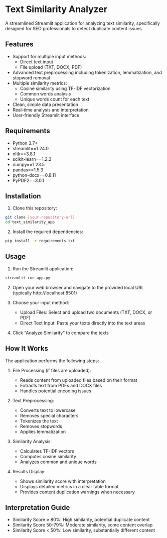 # Text Similarity Analyzer

A streamlined Streamlit application for analyzing text similarity, specifically designed for SEO professionals to detect duplicate content issues.

## Features

- Support for multiple input methods:
  - Direct text input
  - File upload (TXT, DOCX, PDF)
- Advanced text preprocessing including tokenization, lemmatization, and stopword removal
- Multiple similarity metrics:
  - Cosine similarity using TF-IDF vectorization
  - Common words analysis
  - Unique words count for each text
- Clean, simple data presentation
- Real-time analysis and interpretation
- User-friendly Streamlit interface

## Requirements

- Python 3.7+
- streamlit==1.24.0
- nltk==3.8.1
- scikit-learn==1.2.2
- numpy==1.23.5
- pandas==1.5.3
- python-docx==0.8.11
- PyPDF2==3.0.1

## Installation

1. Clone this repository:
```bash
git clone [your-repository-url]
cd text_similarity_app
```

2. Install the required dependencies:
```bash
pip install -r requirements.txt
```

## Usage

1. Run the Streamlit application:
```bash
streamlit run app.py
```

2. Open your web browser and navigate to the provided local URL (typically http://localhost:8501)

3. Choose your input method:
   - Upload Files: Select and upload two documents (TXT, DOCX, or PDF)
   - Direct Text Input: Paste your texts directly into the text areas

4. Click "Analyze Similarity" to compare the texts

## How It Works

The application performs the following steps:
1. File Processing (if files are uploaded):
   - Reads content from uploaded files based on their format
   - Extracts text from PDFs and DOCX files
   - Handles potential encoding issues

2. Text Preprocessing:
   - Converts text to lowercase
   - Removes special characters
   - Tokenizes the text
   - Removes stopwords
   - Applies lemmatization

3. Similarity Analysis:
   - Calculates TF-IDF vectors
   - Computes cosine similarity
   - Analyzes common and unique words

4. Results Display:
   - Shows similarity score with interpretation
   - Displays detailed metrics in a clear table format
   - Provides content duplication warnings when necessary

## Interpretation Guide

- Similarity Score ≥ 80%: High similarity, potential duplicate content
- Similarity Score 50-79%: Moderate similarity, some content overlap
- Similarity Score < 50%: Low similarity, substantially different content

